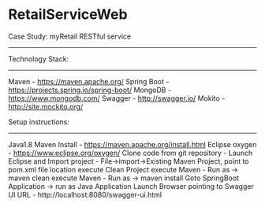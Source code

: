 # RetailServiceWeb
Case Study: myRetail RESTful service
************************************


Technology Stack:
*****************
Maven 		- https://maven.apache.org/
Spring Boot - https://projects.spring.io/spring-boot/
MongoDB 	- https://www.mongodb.com/
Swagger 	- http://swagger.io/
Mokito      - http://site.mockito.org/

Setup instructions:
*******************
Java1.8
Maven Install  - https://maven.apache.org/install.html
Eclipse oxygen - https://www.eclipse.org/oxygen/
Clone code from git repository - <URL>
Launch Eclipse and Import project - File->import->Existing Maven Project, point to pom.xml file location
execute Clean Project
execute Maven - Run as -> maven clean
execute Maven - Run as -> maven install
Goto SpringBoot Application -> run as Java Application
Launch Browser pointing to Swagger UI URL - http://localhost:8080/swagger-ui.html
